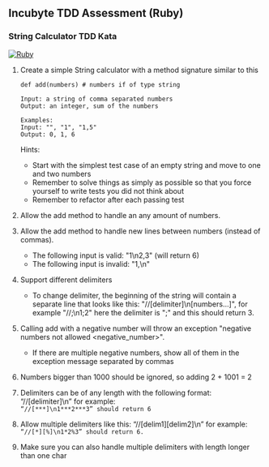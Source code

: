 ## Incubyte TDD Assessment (Ruby)

### String Calculator TDD Kata
[![Ruby](https://github.com/rishavkr08/incubyte-tdd-assessment/actions/workflows/ruby.yml/badge.svg)](https://github.com/rishavkr08/incubyte-tdd-assessment/actions/workflows/ruby.yml)

1. Create a simple String calculator with a method signature similar to this
    ```
    def add(numbers) # numbers if of type string

    Input: a string of comma separated numbers
    Output: an integer, sum of the numbers

    Examples:
    Input: "", "1", "1,5"
    Output: 0, 1, 6
    ```

    Hints:
    - Start with the simplest test case of an empty string and move to one and two numbers
    - Remember to solve things as simply as possible so that you force yourself to write tests you did not think about
    - Remember to refactor after each passing test

2. Allow the add method to handle an any amount of numbers.
3. Allow the add method to handle new lines between numbers (instead of commas).
    - The following input is valid: "1\n2,3" (will return 6)
    - The following input is invalid: "1,\n"
4. Support different delimiters
    - To change delimiter, the beginning of the string will contain a separate line that looks like this: "//[delimiter]\n[numbers…]", for example "//;\n1;2" here the delimiter is ";" and this should return 3.
5. Calling add with a negative number will throw an exception "negative numbers not allowed <negative_number>".
    - If there are multiple negative numbers, show all of them in the exception message separated by commas
6. Numbers bigger than 1000 should be ignored, so adding 2 + 1001 = 2
7. Delimiters can be of any length with the following format: “//[delimiter]\n” for example:\
    `“//[***]\n1***2***3” should return 6`
8. Allow multiple delimiters like this: “//[delim1][delim2]\n” for example:\
    `“//[*][%]\n1*2%3” should return 6.`
9. Make sure you can also handle multiple delimiters with length longer than one char